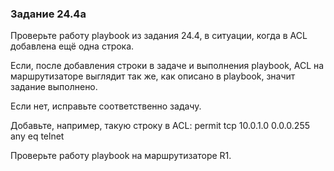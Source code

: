### Задание 24.4a

Проверьте работу playbook из задания 24.4, в ситуации,
когда в ACL добавлена ещё одна строка.

Если, после добавления строки в задаче и выполнения playbook,
ACL на маршрутизаторе выглядит так же, как описано в playbook,
значит задание выполнено.

Если нет, исправьте соответственно задачу.

Добавьте, например, такую строку в ACL:
 permit tcp 10.0.1.0 0.0.0.255 any eq telnet


Проверьте работу playbook на маршрутизаторе R1.

